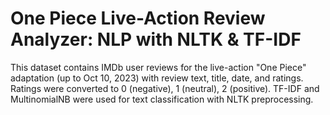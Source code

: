 # One Piece Live-Action Review Analyzer: NLP with NLTK & TF-IDF
 This dataset contains IMDb user reviews for the live-action "One Piece" adaptation (up to Oct 10, 2023) with review text, title, date, and ratings. Ratings were converted to 0 (negative), 1 (neutral), 2 (positive). TF-IDF and MultinomialNB were used for text classification with NLTK preprocessing.

